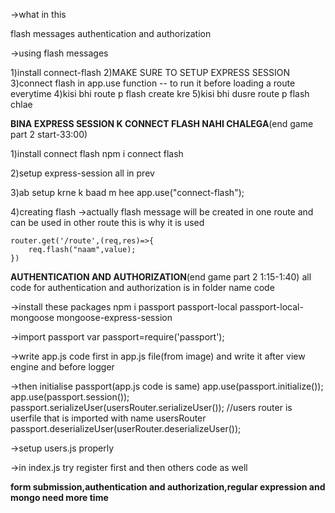 ->what in this

flash messages
authentication and authorization

->using flash messages

1)install connect-flash
2)MAKE SURE TO SETUP EXPRESS SESSION
3)connect flash in app.use function -- to run it before loading a route everytime
4)kisi bhi route p flash create kre
5)kisi bhi dusre route p flash chlae

**BINA EXPRESS SESSION K CONNECT FLASH NAHI CHALEGA**(end game part 2 start-33:00)

1)install connect flash
    npm i connect flash

2)setup express-session
    all in prev

3)ab setup krne k baad m hee 
    app.use("connect-flash");

4)creating flash ->actually flash message will be created in one route and can be used in other route this is why it is used

    router.get('/route',(req,res)=>{
        req.flash("naam",value);
    })

**AUTHENTICATION AND AUTHORIZATION**(end game part 2 1:15-1:40)
all code for authentication and authorization is in folder name code

->install these packages
npm i passport passport-local passport-local-mongoose mongoose-express-session

->import passport
var passport=require('passport');

->write app.js code first in app.js file(from image) and write it after view engine and before logger

->then initialise passport(app.js code is same)
app.use(passport.initialize());
app.use(passport.session());
passport.serializeUser(usersRouter.serializeUser());            //users router is userfile that is imported with name usersRouter
passport.deserializeUser(userRouter.deserializeUser());

->setup users.js properly

->in index.js try register first and then others code as well



**form submission,authentication and authorization,regular expression and mongo need more time**



